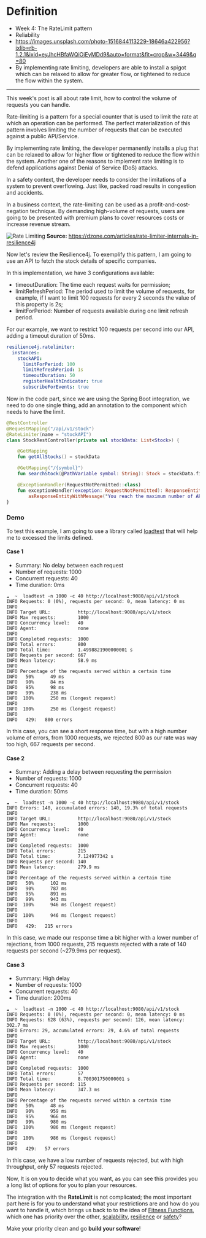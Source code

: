 # Definition

- Week 4: The RateLimit pattern
- Reliability
- https://images.unsplash.com/photo-1516844113229-18646a422956?ixlib=rb-1.2.1&ixid=eyJhcHBfaWQiOjEyMDd9&auto=format&fit=crop&w=3449&q=80
- By implementing rate limiting, developers are able to install a spigot which can be relaxed to allow for greater flow, or tightened to reduce the flow within the system.

---

This week's post is all about rate limit, how to control the volume of requests you can handle.

Rate-limiting is a pattern for a special counter that is used to limit the rate at which an operation can be performed. The perfect materialization of this pattern involves limiting the number of requests that can be executed against a public API/Service.

By implementing rate limiting, the developer permanently installs a plug that can be relaxed to allow for higher flow or tightened to reduce the flow within the system. Another one of the reasons to implement rate limiting is to defend applications against Denial of Service (DoS) attacks.

In a safety context, the developer needs to consider the limitations of a system to prevent overflowing. Just like, packed road results in congestion and accidents.

In a business context, the rate-limiting can be used as a profit-and-cost-negation technique. By demanding high-volume of requests, users are going to be presented with premium plans to cover resources costs or increase revenue stream.

![Rate Limiting](https://dzone.com/storage/temp/6898818-rate-limiting.png)
**Source:** https://dzone.com/articles/rate-limiter-internals-in-resilience4j

Now let's review the Resilience4j. To exemplify this pattern, I am going to use an API to fetch the stock details of specific companies.

In this implementation, we have 3 configurations available:

- timeoutDuration: The time each request waits for permission;
- limitRefreshPeriod: The period used to limit the volume of requests, for example, if I want to limit 100 requests for every 2 seconds the value of this property is 2s;
- limitForPeriod: Number of requests available during one limit refresh period.

For our example, we want to restrict 100 requests per second into our API, adding a timeout duration of 50ms.

```yaml
resilience4j.ratelimiter:
  instances:
    stockAPI:
      limitForPeriod: 100
      limitRefreshPeriod: 1s
      timeoutDuration: 50
      registerHealthIndicator: true
      subscribeForEvents: true
```

Now in the code part, since we are using the Spring Boot integration, we need to do one single thing, add an annotation to the component which needs to have the limit.

```kotlin
@RestController
@RequestMapping("/api/v1/stock")
@RateLimiter(name = "stockAPI")
class StockRestController(private val stockData: List<Stock>) {

    @GetMapping
    fun getAllStocks() = stockData

    @GetMapping("/{symbol}")
    fun searchStock(@PathVariable symbol: String): Stock = stockData.findBySymbol(symbol)

    @ExceptionHandler(RequestNotPermitted::class)
    fun exceptionHandler(exception: RequestNotPermitted): ResponseEntity<ErrorDetails> =
        asResponseEntityWithMessage("You reach the maximum number of API calls")
}
```

### Demo

To test this example, I am going to use a library called [loadtest](https://www.npmjs.com/package/loadtest) that will help me to excessed the limits defined.

#### Case 1

- Summary: No delay between each request
- Number of requests: 1000
- Concurrent requests: 40
- Time duration: 0ms

```
☁  ~  loadtest -n 1000 -c 40 http://localhost:9080/api/v1/stock
INFO Requests: 0 (0%), requests per second: 0, mean latency: 0 ms
INFO
INFO Target URL:          http://localhost:9080/api/v1/stock
INFO Max requests:        1000
INFO Concurrency level:   40
INFO Agent:               none
INFO
INFO Completed requests:  1000
INFO Total errors:        800
INFO Total time:          1.4998821900000001 s
INFO Requests per second: 667
INFO Mean latency:        58.9 ms
INFO
INFO Percentage of the requests served within a certain time
INFO   50%      49 ms
INFO   90%      84 ms
INFO   95%      98 ms
INFO   99%      238 ms
INFO  100%      250 ms (longest request)
INFO
INFO  100%      250 ms (longest request)
INFO
INFO   429:   800 errors
```

In this case, you can see a short response time, but with a high number volume of errors, from 1000 requests, we rejected 800 as our rate was way too high, 667 requests per second.

#### Case 2

- Summary: Adding a delay between requesting the permission
- Number of requests: 1000
- Concurrent requests: 40
- Time duration: 50ms

```
☁  ~  loadtest -n 1000 -c 40 http://localhost:9080/api/v1/stock
INFO Errors: 140, accumulated errors: 140, 19.3% of total requests
INFO
INFO Target URL:          http://localhost:9080/api/v1/stock
INFO Max requests:        1000
INFO Concurrency level:   40
INFO Agent:               none
INFO
INFO Completed requests:  1000
INFO Total errors:        215
INFO Total time:          7.124977342 s
INFO Requests per second: 140
INFO Mean latency:        279.9 ms
INFO
INFO Percentage of the requests served within a certain time
INFO   50%      102 ms
INFO   90%      787 ms
INFO   95%      891 ms
INFO   99%      943 ms
INFO  100%      946 ms (longest request)
INFO
INFO  100%      946 ms (longest request)
INFO
INFO   429:   215 errors
```

In this case, we made our response time a bit higher with a lower number of rejections, from 1000 requests, 215 requests rejected with a rate of 140 requests per second (~279.9ms per request).

#### Case 3

- Summary: High delay
- Number of requests: 1000
- Concurrent requests: 40
- Time duration: 200ms

```
☁  ~  loadtest -n 1000 -c 40 http://localhost:9080/api/v1/stock
INFO Requests: 0 (0%), requests per second: 0, mean latency: 0 ms
INFO Requests: 628 (63%), requests per second: 126, mean latency: 302.7 ms
INFO Errors: 29, accumulated errors: 29, 4.6% of total requests
INFO
INFO Target URL:          http://localhost:9080/api/v1/stock
INFO Max requests:        1000
INFO Concurrency level:   40
INFO Agent:               none
INFO
INFO Completed requests:  1000
INFO Total errors:        57
INFO Total time:          8.700301750000001 s
INFO Requests per second: 115
INFO Mean latency:        347.3 ms
INFO
INFO Percentage of the requests served within a certain time
INFO   50%      48 ms
INFO   90%      959 ms
INFO   95%      966 ms
INFO   99%      980 ms
INFO  100%      986 ms (longest request)
INFO
INFO  100%      986 ms (longest request)
INFO
INFO   429:   57 errors
```

In this case, we have a low number of requests rejected, but with high throughput, only 57 requests rejected.

Now, It is on you to decide what you want, as you can see this provides you a long list of options for you to plan your resources.

The integration with the **RateLimit** is not complicated; the most important part here is for you to understand what your restrictions are and how do you want to handle it, which brings us back to to the idea of [Fitness Functions](https://tiarebalbi.com/article/architectural-fitness-function), which one has priority over the other, [scalability](https://en.wikipedia.org/wiki/Scalability), [resilience](<https://en.wikipedia.org/wiki/Resilience_(network)>) or [safety](https://en.wikipedia.org/wiki/Safety)?

Make your priority clean and go **build your software**!
